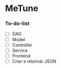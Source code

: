 # MeTune


### To-do-list

- [ ] DAO
- [ ] Model
- [ ] Controller
- [ ] Service
- [ ] Frontend
- [ ] Criar e retornar JSON
